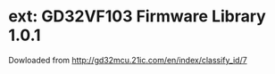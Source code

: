# ext: GD32VF103 Firmware Library 1.0.1

Dowloaded from http://gd32mcu.21ic.com/en/index/classify_id/7
